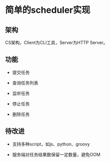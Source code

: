# 简单的scheduler实现

## 架构
CS架构，Client为CLI工具，Server为HTTP Server。
## 功能

- 提交任务

- 查询任务列表

- 监听任务

- 停止任务

- 删除任务

## 待改进

- 支持多种script，如js、python、groovy

- 服务端对任务结果数保留一定数量，避免OOM
